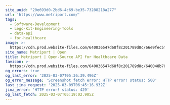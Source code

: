 ```yaml
---
site_uuid: "20e693d0-2bd6-4c69-be35-73288218a277"
url: 'https://www.metriport.com/'
tags:
  - Software-Development
  - Lego-Kit-Engineering-Tools
  - data-api
  - for-healthcare
image: >-
  https://cdn.prod.website-files.com/640036547d68f8c201789d8c/66e9fec5ff00b3f180f9e116_2024WebsiteOG.png
site_name: Metriport | Open
title: Metriport | Open-Source API for Healthcare Data
favicon: >-
  https://cdn.prod.website-files.com/640036547d68f8c201789d8c/640048b70539cf55188c2d93_JustLogo%2032.png
og_errors: true
og_last_error: '2025-03-07T05:36:39.496Z'
og_error_message: 'Screenshot fetch error: HTTP error! status: 500'
last_jina_request: '2025-03-09T06:45:16.932Z'
jina_error: 'HTTP error! status: 429'
og_last_fetch: 2025-03-07T05:19:02.905Z
---
```


